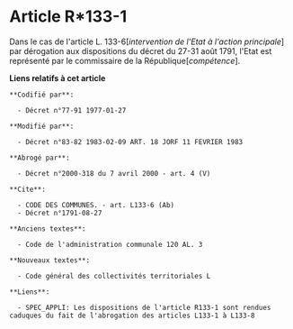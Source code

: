 # Article R*133-1

Dans le cas de l'article L. 133-6[*intervention de l'Etat à l'action principale*] par dérogation aux dispositions du décret
du 27-31 août 1791, l'Etat est représenté par le commissaire de la République[*compétence*].

**Liens relatifs à cet article**

	**Codifié par**:

	  - Décret n°77-91 1977-01-27

	**Modifié par**:

	  - Décret n°83-82 1983-02-09 ART. 18 JORF 11 FEVRIER 1983

	**Abrogé par**:

	  - Décret n°2000-318 du 7 avril 2000 - art. 4 (V)

	**Cite**:

	  - CODE DES COMMUNES. - art. L133-6 (Ab)
	  - Décret n°1791-08-27

	**Anciens textes**:

	  - Code de l'administration communale 120 AL. 3

	**Nouveaux textes**:

	  - Code général des collectivités territoriales L

	**Liens**:

	  - SPEC_APPLI: Les dispositions de l'article R133-1 sont rendues caduques du fait de l'abrogation des articles L133-1 à L133-8
